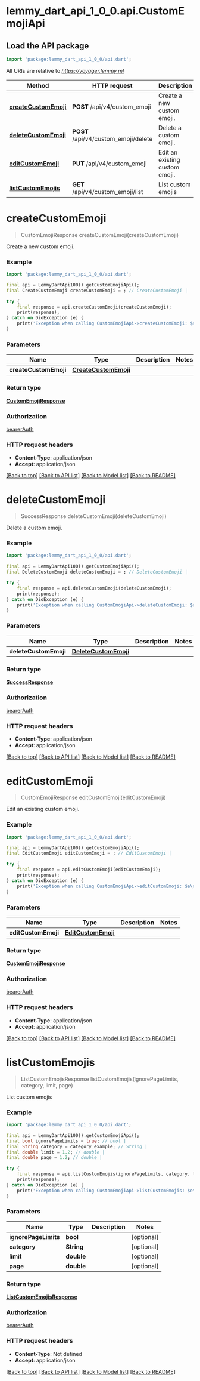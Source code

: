 # lemmy_dart_api_1_0_0.api.CustomEmojiApi

## Load the API package
```dart
import 'package:lemmy_dart_api_1_0_0/api.dart';
```

All URIs are relative to *https://voyager.lemmy.ml*

Method | HTTP request | Description
------------- | ------------- | -------------
[**createCustomEmoji**](CustomEmojiApi.md#createcustomemoji) | **POST** /api/v4/custom_emoji | Create a new custom emoji.
[**deleteCustomEmoji**](CustomEmojiApi.md#deletecustomemoji) | **POST** /api/v4/custom_emoji/delete | Delete a custom emoji.
[**editCustomEmoji**](CustomEmojiApi.md#editcustomemoji) | **PUT** /api/v4/custom_emoji | Edit an existing custom emoji.
[**listCustomEmojis**](CustomEmojiApi.md#listcustomemojis) | **GET** /api/v4/custom_emoji/list | List custom emojis


# **createCustomEmoji**
> CustomEmojiResponse createCustomEmoji(createCustomEmoji)

Create a new custom emoji.

### Example
```dart
import 'package:lemmy_dart_api_1_0_0/api.dart';

final api = LemmyDartApi100().getCustomEmojiApi();
final CreateCustomEmoji createCustomEmoji = ; // CreateCustomEmoji | 

try {
    final response = api.createCustomEmoji(createCustomEmoji);
    print(response);
} catch on DioException (e) {
    print('Exception when calling CustomEmojiApi->createCustomEmoji: $e\n');
}
```

### Parameters

Name | Type | Description  | Notes
------------- | ------------- | ------------- | -------------
 **createCustomEmoji** | [**CreateCustomEmoji**](CreateCustomEmoji.md)|  | 

### Return type

[**CustomEmojiResponse**](CustomEmojiResponse.md)

### Authorization

[bearerAuth](../README.md#bearerAuth)

### HTTP request headers

 - **Content-Type**: application/json
 - **Accept**: application/json

[[Back to top]](#) [[Back to API list]](../README.md#documentation-for-api-endpoints) [[Back to Model list]](../README.md#documentation-for-models) [[Back to README]](../README.md)

# **deleteCustomEmoji**
> SuccessResponse deleteCustomEmoji(deleteCustomEmoji)

Delete a custom emoji.

### Example
```dart
import 'package:lemmy_dart_api_1_0_0/api.dart';

final api = LemmyDartApi100().getCustomEmojiApi();
final DeleteCustomEmoji deleteCustomEmoji = ; // DeleteCustomEmoji | 

try {
    final response = api.deleteCustomEmoji(deleteCustomEmoji);
    print(response);
} catch on DioException (e) {
    print('Exception when calling CustomEmojiApi->deleteCustomEmoji: $e\n');
}
```

### Parameters

Name | Type | Description  | Notes
------------- | ------------- | ------------- | -------------
 **deleteCustomEmoji** | [**DeleteCustomEmoji**](DeleteCustomEmoji.md)|  | 

### Return type

[**SuccessResponse**](SuccessResponse.md)

### Authorization

[bearerAuth](../README.md#bearerAuth)

### HTTP request headers

 - **Content-Type**: application/json
 - **Accept**: application/json

[[Back to top]](#) [[Back to API list]](../README.md#documentation-for-api-endpoints) [[Back to Model list]](../README.md#documentation-for-models) [[Back to README]](../README.md)

# **editCustomEmoji**
> CustomEmojiResponse editCustomEmoji(editCustomEmoji)

Edit an existing custom emoji.

### Example
```dart
import 'package:lemmy_dart_api_1_0_0/api.dart';

final api = LemmyDartApi100().getCustomEmojiApi();
final EditCustomEmoji editCustomEmoji = ; // EditCustomEmoji | 

try {
    final response = api.editCustomEmoji(editCustomEmoji);
    print(response);
} catch on DioException (e) {
    print('Exception when calling CustomEmojiApi->editCustomEmoji: $e\n');
}
```

### Parameters

Name | Type | Description  | Notes
------------- | ------------- | ------------- | -------------
 **editCustomEmoji** | [**EditCustomEmoji**](EditCustomEmoji.md)|  | 

### Return type

[**CustomEmojiResponse**](CustomEmojiResponse.md)

### Authorization

[bearerAuth](../README.md#bearerAuth)

### HTTP request headers

 - **Content-Type**: application/json
 - **Accept**: application/json

[[Back to top]](#) [[Back to API list]](../README.md#documentation-for-api-endpoints) [[Back to Model list]](../README.md#documentation-for-models) [[Back to README]](../README.md)

# **listCustomEmojis**
> ListCustomEmojisResponse listCustomEmojis(ignorePageLimits, category, limit, page)

List custom emojis

### Example
```dart
import 'package:lemmy_dart_api_1_0_0/api.dart';

final api = LemmyDartApi100().getCustomEmojiApi();
final bool ignorePageLimits = true; // bool | 
final String category = category_example; // String | 
final double limit = 1.2; // double | 
final double page = 1.2; // double | 

try {
    final response = api.listCustomEmojis(ignorePageLimits, category, limit, page);
    print(response);
} catch on DioException (e) {
    print('Exception when calling CustomEmojiApi->listCustomEmojis: $e\n');
}
```

### Parameters

Name | Type | Description  | Notes
------------- | ------------- | ------------- | -------------
 **ignorePageLimits** | **bool**|  | [optional] 
 **category** | **String**|  | [optional] 
 **limit** | **double**|  | [optional] 
 **page** | **double**|  | [optional] 

### Return type

[**ListCustomEmojisResponse**](ListCustomEmojisResponse.md)

### Authorization

[bearerAuth](../README.md#bearerAuth)

### HTTP request headers

 - **Content-Type**: Not defined
 - **Accept**: application/json

[[Back to top]](#) [[Back to API list]](../README.md#documentation-for-api-endpoints) [[Back to Model list]](../README.md#documentation-for-models) [[Back to README]](../README.md)

